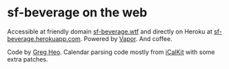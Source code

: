 # sf-beverage on the web

Accessible at friendly domain [sf-beverage.wtf](http://sf-beverage.wtf) and directly on Heroku at [sf-beverage.herokuapp.com](https://sf-beverage.herokuapp.com). Powered by [Vapor](https://vapor.codes). And coffee.

Code by [Greg Heo](https://github.com/gregheo). Calendar parsing code mostly from [iCalKit](https://github.com/kiliankoe/iCalKit) with some extra patches.
